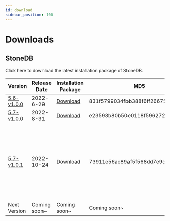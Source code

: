 ```yaml
---
id: download
sidebar_position: 100
---
```


# Downloads

## StoneDB

Click here to download the latest installation package of StoneDB.

| Version | Release Date | Installation Package | MD5 | TiPs |
| --- | --- | --- | --- | --- |
| [5.6-v1.0.0](https://github.com/stoneatom/stonedb/releases/tag/stonedb-5.6-v1.0.0) | 2022-6-29 | [Download](https://static.stoneatom.com/stonedb-ce-5.6-v1.0.0.el7.x86_64.tar.gz) | 831f5799034fbb388f6ff26675b7951e | \ |
| [5.7-v1.0.0](https://github.com/stoneatom/stonedb/releases/tag/5.7-v1.0.0-GA) | 2022-8-31 |  [Download](https://static.stoneatom.com/custom/stonedb-ce-5.7-v1.0.0.el7.x86_64.tar.gz) | e23593b80b50e0118f59627216613a2f | \ |
| [5.7-v1.0.1](https://github.com/stoneatom/stonedb/releases/tag/5.7-v1.0.1-GA) | 2022-10-24 |  [Download](https://static.stoneatom.com/custom/stonedb-ce-5.7-v1.0.1.el7.x86_64.tar.gz) | 73911e56ac89af5f568dd7e9de9e9af5 | If you run into a lack of dependencies when compiling the installation, you can go to Github and [**download the related dependency package**](https://github.com/stoneatom/stonedb/releases/download/5.7-v1.0.1-GA/stonedb-lib.tar.gz) |
| Next Version | Coming soon~  | Coming soon~  | Coming soon~ | \ |

